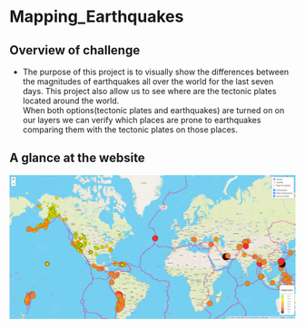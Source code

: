 # Mapping_Earthquakes

## Overview of challenge
- The purpose of this project is to visually show the differences between the magnitudes of earthquakes all over the world for the last seven days. This project also allow us to see where are the tectonic plates located around the world.<br>When both options(tectonic plates and earthquakes) are turned on on our layers we can verify which places are prone to earthquakes comparing them with the tectonic plates on those places. 

## A glance at the website
![map](./resources/map.png)